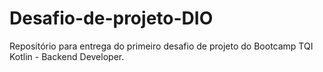 # Desafio-de-projeto-DIO
Repositório para entrega do primeiro desafio de projeto do Bootcamp TQI Kotlin - Backend Developer.
